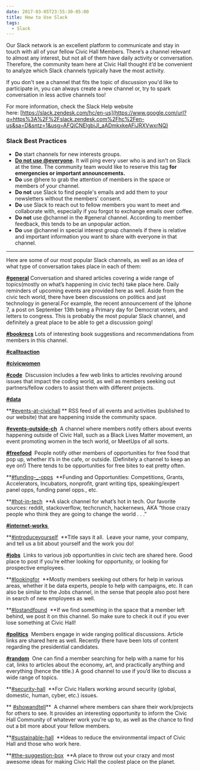 ```yaml
---
date: 2017-03-05T23:55:30-05:00
title: How to Use Slack
tags:
  - Slack
---
```


Our Slack network is an excellent platform to communicate and stay in touch with all of your fellow Civic Hall Members. There’s a channel relevant to almost any interest, but not all of them have daily activity or conversation. Therefore, the community team here at Civic Hall thought it’d be convenient to analyze which Slack channels typically have the most activity. 

If you don't see a channel that fits the topic of discussion you'd like to participate in, you can always create a new channel or, try to spark conversation in less active channels too! 

For more information, check the Slack Help website here: [https://slack.zendesk.com/hc/en-us](https://www.google.com/url?q=https%3A%2F%2Fslack.zendesk.com%2Fhc%2Fen-us&sa=D&sntz=1&usg=AFQjCNElgbiJI_aADmkxkeAFiJRXVwxrNQ)


### Slack Best Practices

*   **Do** start channels for new interests groups.
*   **<u>Do not use @everyone</u>.** It will ping every user who is and isn't on Slack at the time. The community team would like to reserve this tag **for emergencies or important announcements.**
*   **Do** use @here to grab the attention of members in the space or members of your channel. 
*   **Do not** use Slack to find people's emails and add them to your newsletters without the members' consent.
*   **Do** use Slack to reach out to fellow members you want to meet and collaborate with, especially if you forgot to exchange emails over coffee.
*   **Do not** use @channel in the #general channel. According to member feedback, this tends to be an unpopular action. 
*   **Do** use @channel in special interest group channels if there is relative and important information you want to share with everyone in that channel.



* * *



Here are some of our most popular Slack channels, as well as an idea of what type of conversation takes place in each of them:

**[#general](https://civichallmembers.slack.com/messages/general/)** Conversation and shared articles covering a wide range of topics(mostly on what’s happening in civic tech) take place here. Daily reminders of upcoming events are provided here as well. Aside from the civic tech world, there have been discussions on politics and just technology in general.For example, the recent announcement of the Iphone 7, a post on September 13th being a Primary day for Democrat voters, and letters to congress. This is probably the most popular Slack channel, and definitely a great place to be able to get a discussion going!

[**#bookrecs**](https://civichallmembers.slack.com/messages/bookrecs/) Lots of interesting book suggestions and recommendations from members in this channel.

**[#calltoaction](https://civichallmembers.slack.com/messages/calltoaction/)**

**[#civicwomen](https://civichallmembers.slack.com/messages/civicwomen/details/)**


**[#code](https://civichallmembers.slack.com/messages/code/)**  Discussion includes a few web links to articles revolving around issues that impact the coding world, as well as members seeking out partners/fellow coders to assist them with different projects.

**[#data](https://civichallmembers.slack.com/messages/data/details/)**

**[#events-at-civichall](https://civichallmembers.slack.com/messages/events-at-civichall/details/) ** RSS feed of all events and activities (published to our website) that are happening inside the community space.


**[#events-outside-ch](https://civichallmembers.slack.com/messages/events-outside-ch/)**  A channel where members notify others about events happening outside of Civic Hall, such as a Black Lives Matter movement, an event promoting women in the tech world, or MeetUps of all sorts.

**[#freefood](https://civichallmembers.slack.com/messages/freefood/)**  People notify other members of opportunities for free food that pop up, whether it’s in the cafe, or outside. (Definitely a channel to keep an eye on!) There tends to be opportunities for free bites to eat pretty often.

**[#funding-_-opps](https://civichallmembers.slack.com/messages/funding-_-opps/details/)  **Funding and Opportunities: Competitions, Grants, Accelerators, Incubators, nonprofit, grant writing tips, speaking/expert panel opps, funding panel opps., etc.

**[#hot-in-tech](https://civichallmembers.slack.com/messages/hot-in-tech/details/)  **A slack channel for what’s hot in tech. Our favorite sources: reddit, stackoverflow, techcrunch, hackernews, AKA “those crazy people who think they are going to change the world . . .”

**[#internet-works ](https://civichallmembers.slack.com/messages/internet-works/details/)**

**[#introduceyourself](https://civichallmembers.slack.com/messages/introduceyourself/details/)  **Title says it all.  Leave your name, your company, and tell us a bit about yourself and the work you do!


**[#jobs](https://civichallmembers.slack.com/messages/jobs/)**  Links to various job opportunities in civic tech are shared here. Good place to post if you’re either looking for opportunity, or looking for prospective employees.

**[#lookingfor](https://civichallmembers.slack.com/messages/lookingfor/)  **Mostly members seeking out others for help in various areas, whether it be data experts, people to help with campaigns, etc. It can also be similar to the Jobs channel, in the sense that people also post here in search of new employees as well.


**[#lostandfound](https://civichallmembers.slack.com/messages/lostandfound/)  **If we find something in the space that a member left behind, we post it on this channel. So make sure to check it out if you ever lose something at Civic Hall!

**[#politics](https://civichallmembers.slack.com/messages/politics/)**  Members engage in wide ranging political discussions. Article links are shared here as well. Recently there have been lots of content regarding the presidential candidates.

**[#random](https://civichallmembers.slack.com/messages/random/)**  One can find a member searching for help with a name for his cat, links to articles about the economy, art, and practically anything and everything (hence the title.) A good channel to use if you’d like to discuss a wide range of topics.

**[#security-hall](https://civichallmembers.slack.com/messages/security-hall/details/)  **For Civic Hallers working around security (global, domestic, human, cyber, etc.) issues.

**
[#showandtell](https://civichallmembers.slack.com/messages/show-and-tell/)**  A channel where members can share their work/projects for others to see. It provides an interesting opportunity to inform the Civic Hall Community of whatever work you’re up to, as well as the chance to find out a bit more about your fellow members.



**[#sustainable-hall](https://civichallmembers.slack.com/messages/sustainable-hall/details/)  **Ideas to reduce the environmental impact of Civic Hall and those who work here.

**[#the-suggestion-box](https://civichallmembers.slack.com/messages/the-suggestion-box/details/)  **A place to throw out your crazy and most awesome ideas for making Civic Hall the coolest place on the planet. 
